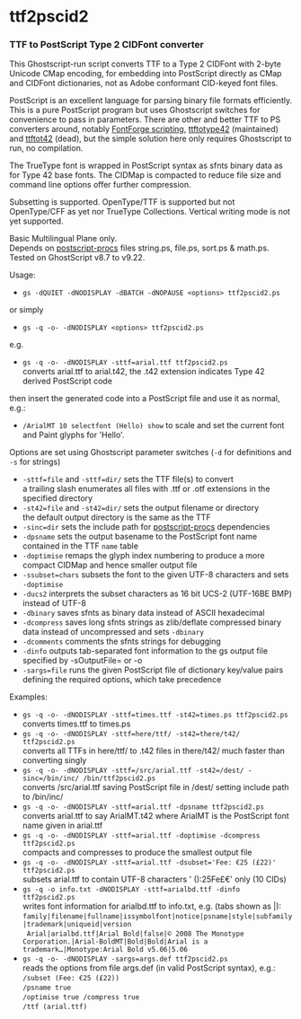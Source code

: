 # ttf2pscid2
### TTF to PostScript Type 2 CIDFont converter

This Ghostscript-run script converts TTF to a Type 2 CIDFont with 2-byte Unicode CMap encoding, for embedding into PostScript directly as CMap and CIDFont dictionaries, not as Adobe conformant CID-keyed font files.

PostScript is an excellent language for parsing binary file formats efficiently. This is a pure PostScript program but uses Ghostscript switches for convenience to pass in parameters. There are other and better TTF to PS converters around, notably [FontForge scripting](https://fontforge.github.io/scripting.html), [ttftotype42](https://github.com/kohler/lcdf-typetools) (maintained) and [ttftot42](https://github.com/nih-at/ttftot42) (dead), but the simple solution here only requires Ghostscript to run, no compilation.

The TrueType font is wrapped in PostScript syntax as sfnts binary data as for Type 42 base fonts. The CIDMap is compacted to reduce file size and command line options offer further compression.

Subsetting is supported. OpenType/TTF is supported but not OpenType/CFF as yet nor TrueType Collections. Vertical writing mode is not yet supported.

Basic Multilingual Plane only.  
Depends on [postscript-procs](https://github.com/scriptituk/postscript-procs) files string.ps, file.ps, sort.ps & math.ps.  
Tested on GhostScript v8.7 to v9.22.

Usage:
* `gs -dQUIET -dNODISPLAY -dBATCH -dNOPAUSE <options> ttf2pscid2.ps`

or simply  

* `gs -q -o- -dNODISPLAY <options> ttf2pscid2.ps`

e.g.

* `gs -q -o- -dNODISPLAY -sttf=arial.ttf ttf2pscid2.ps`  
  converts arial.ttf to arial.t42, the .t42 extension indicates Type 42 derived PostScript code

then insert the generated code into a PostScript file and use it as normal, e.g.:
* `/ArialMT 10 selectfont (Hello) show` to scale and set the current font and Paint glyphs for 'Hello'.

Options are set using Ghostscript parameter switches (`-d` for definitions and `-s` for strings)
* `-sttf=file` and `-sttf=dir/` sets the TTF file(s) to convert  
  a trailing slash enumerates all files with .ttf or .otf extensions in the specified directory
* `-st42=file` and `-st42=dir/` sets the output filename or directory  
  the default output directory is the same as the TTF
* `-sinc=dir` sets the include path for [postscript-procs](https://github.com/scriptituk/postscript-procs) dependencies
* `-dpsname` sets the output basename to the PostScript font name contained in the TTF `name` table
* `-doptimise` remaps the glyph index numbering to produce a more compact CIDMap and hence smaller output file
* `-ssubset=chars` subsets the font to the given UTF-8 characters and sets `-doptimise`
* `-ducs2` interprets the subset characters as 16 bit UCS-2 (UTF-16BE BMP) instead of UTF-8
* `-dbinary` saves sfnts as binary data instead of ASCII hexadecimal
* `-dcompress` saves long sfnts strings as zlib/deflate compressed binary data instead of uncompressed and sets `-dbinary`
* `-dcomments` comments the sfnts strings for debugging
* `-dinfo` outputs tab-separated font information to the gs output file specified by -sOutputFile= or -o
* `-sargs=file` runs the given PostScript file of dictionary key/value pairs defining the required options, which take precedence

Examples:
* `gs -q -o- -dNODISPLAY -sttf=times.ttf -st42=times.ps ttf2pscid2.ps`  
  converts times.ttf to times.ps
* `gs -q -o- -dNODISPLAY -sttf=here/ttf/ -st42=there/t42/ ttf2pscid2.ps`  
  converts all TTFs in here/ttf/ to .t42 files in there/t42/ much faster than converting singly
* `gs -q -o- -dNODISPLAY -sttf=/src/arial.ttf -st42=/dest/ -sinc=/bin/inc/ /bin/ttf2pscid2.ps`  
  converts /src/arial.ttf saving PostScript file in /dest/ setting include path to /bin/inc/
* `gs -q -o- -dNODISPLAY -sttf=arial.ttf -dpsname ttf2pscid2.ps`  
  converts arial.ttf to say ArialMT.t42 where ArialMT is the PostScript font name given in arial.ttf
* `gs -q -o- -dNODISPLAY -sttf=arial.ttf -doptimise -dcompress ttf2pscid2.ps`  
  compacts and compresses to produce the smallest output file
* `gs -q -o- -dNODISPLAY -sttf=arial.ttf -dsubset='Fee: €25 (£22)' ttf2pscid2.ps`  
  subsets arial.ttf to contain UTF-8 characters ' ():25Fe£€' only (10 CIDs)
* `gs -q -o info.txt -dNODISPLAY -sttf=arialbd.ttf -dinfo ttf2pscid2.ps`  
  writes font information for arialbd.ttf to info.txt, e.g. (tabs shown as |):  
  `family|filename|fullname|issymbolfont|notice|psname|style|subfamily|trademark|uniqueid|version`  
 ` Arial|arialbd.ttf|Arial Bold|false|© 2008 The Monotype Corporation.|Arial-BoldMT|Bold|Bold|Arial is a  trademark…|Monotype:Arial Bold v5.06|5.06`
* `gs -q -o- -dNODISPLAY -sargs=args.def ttf2pscid2.ps`  
  reads the options from file args.def (in valid PostScript syntax), e.g.:  
  `/subset (Fee: €25 (£22))`  
  `/psname true`  
  `/optimise true /compress true`  
  `/ttf (arial.ttf)`
  

